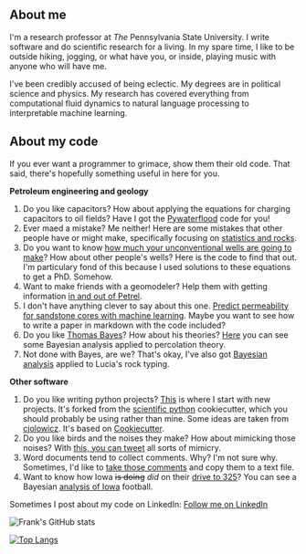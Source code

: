 
## About me

I'm a research professor at _The_ Pennsylvania State University. I write
software and do scientific research for a living. In my spare time, I like to be
outside hiking, jogging, or what have you, or inside, playing music with anyone
who will have me.

I've been credibly accused of being eclectic. My degrees are in political
science and physics. My research has covered everything from computational fluid
dynamics to natural language processing to interpretable machine learning.

## About my code

If you ever want a programmer to grimace, show them their old code. That said,
there's hopefully something useful in here for you.

**Petroleum engineering and geology**

1. Do you like capacitors? How about applying the equations for charging
   capacitors to oil fields? Have I got the
   [Pywaterflood](https://github.com/frank1010111/pywaterflood) code for you!
1. Ever maed a mistake? Me neither! Here are some mistakes that other people
   have or might make, specifically focusing on
   [statistics and rocks](https://github.com/frank1010111/statistical_missteps).
1. Do you want to know [how much your unconventional wells are going to make](https://github.com/frank1010111/bluebonnet)?
   How about other people's wells? Here is the code to find that out. I'm 
   particulary fond of this because I used
   solutions to these equations to get a PhD. Somehow.
1. Want to make friends with a geomodeler? Help them with getting information
   [in and out of Petrel](https://github.com/frank1010111/petrelpy).
1. I don't have anything clever to say about this one.
   [Predict permeability for sandstone cores with machine learning](https://github.com/frank1010111/cemented_sandstone_PB_ML).
   Maybe you want to see how to write a paper in markdown with the code
   included?
1. Do you like [Thomas Bayes](https://en.wikipedia.org/wiki/Thomas_Bayes)? How
   about his theories?
   [Here](https://github.com/frank1010111/percolation-theory-bayes) you can see
   some Bayesian analysis applied to percolation theory.
1. Not done with Bayes, are we? That's okay, I've also got
   [Bayesian analysis](https://github.com/frank1010111/bayes-lucia)
   applied to Lucia's rock typing.

**Other software**
1. Do you like writing python projects?
   [This](https://github.com/frank1010111/cookiecutter) is where I start with
   new projects. It's forked from the
   [scientific python](https://github.com/scientific-python/cookie) cookiecutter,
   which you should probably be using rather than mine. Some ideas are taken from
   [cjolowicz](https://github.com/cjolowicz/cookiecutter-hypermodern-python).
   It's based on [Cookiecutter](https://github.com/cookiecutter/cookiecutter).
1. Do you like birds and the noises they make? How about mimicking those noises?
   With [this, you can tweet](https://github.com/frank1010111/viceroybot) all sorts
   of mimicry.
1. Word documents tend to collect comments. Why? I'm not sure why. Sometimes,
   I'd like to [take those comments](https://github.com/frank1010111/docx-comments)
   and copy them to a text file.
1. Want to know how Iowa ~~is doing~~ *did* on their [drive to 325](https://www.thedriveto325.com/)?
   You can see a Bayesian [analysis of Iowa](https://github.com/frank1010111/iowa-scoring) football.

Sometimes I post about my code on LinkedIn: <a class="libutton" href="https://www.linkedin.com/comm/mynetwork/discovery-see-all?usecase=PEOPLE_FOLLOWS&followMember=frank-male" target="_blank">Follow me on LinkedIn</a>


![Frank's GitHub stats](https://github-readme-stats.vercel.app/api?username=frank1010111&count_private=true&show_icons=true&theme=cobalt&hide_title=true&rank_icon=github)


[![Top Langs](https://github-readme-stats.vercel.app/api/top-langs/?username=frank1010111&size_weight=0.5&count_weight=0.5&hide=jupyter%20notebook&theme=cobalt)](https://github.com/anuraghazra/github-readme-stats)
